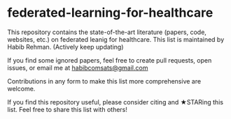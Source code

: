 # federated-learning-for-healthcare
This repository contains the state-of-the-art literature (papers, code, websites, etc.) on federated leanig for healthcare.
This list is maintained by Habib Rehman. (Actively keep updating)

If you find some ignored papers, feel free to create pull requests, open issues, or email me at habibcomsats@gmail.com

Contributions in any form to make this list more comprehensive are welcome.

If you find this repository useful, please consider citing and ★STARing this list.
Feel free to share this list with others!
